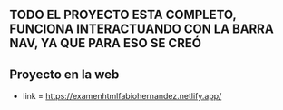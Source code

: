 ## TODO EL PROYECTO ESTA COMPLETO, FUNCIONA INTERACTUANDO CON LA BARRA NAV, YA QUE PARA ESO SE CREÓ
## Proyecto en la web
- link = https://examenhtmlfabiohernandez.netlify.app/
